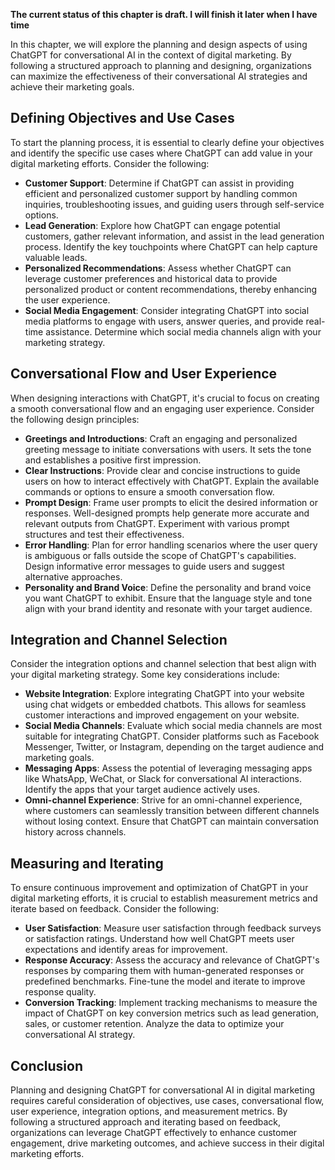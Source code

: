 **The current status of this chapter is draft. I will finish it later when I have time**

In this chapter, we will explore the planning and design aspects of using ChatGPT for conversational AI in the context of digital marketing. By following a structured approach to planning and designing, organizations can maximize the effectiveness of their conversational AI strategies and achieve their marketing goals.

Defining Objectives and Use Cases
---------------------------------

To start the planning process, it is essential to clearly define your objectives and identify the specific use cases where ChatGPT can add value in your digital marketing efforts. Consider the following:

* **Customer Support**: Determine if ChatGPT can assist in providing efficient and personalized customer support by handling common inquiries, troubleshooting issues, and guiding users through self-service options.
* **Lead Generation**: Explore how ChatGPT can engage potential customers, gather relevant information, and assist in the lead generation process. Identify the key touchpoints where ChatGPT can help capture valuable leads.
* **Personalized Recommendations**: Assess whether ChatGPT can leverage customer preferences and historical data to provide personalized product or content recommendations, thereby enhancing the user experience.
* **Social Media Engagement**: Consider integrating ChatGPT into social media platforms to engage with users, answer queries, and provide real-time assistance. Determine which social media channels align with your marketing strategy.

Conversational Flow and User Experience
---------------------------------------

When designing interactions with ChatGPT, it's crucial to focus on creating a smooth conversational flow and an engaging user experience. Consider the following design principles:

* **Greetings and Introductions**: Craft an engaging and personalized greeting message to initiate conversations with users. It sets the tone and establishes a positive first impression.
* **Clear Instructions**: Provide clear and concise instructions to guide users on how to interact effectively with ChatGPT. Explain the available commands or options to ensure a smooth conversation flow.
* **Prompt Design**: Frame user prompts to elicit the desired information or responses. Well-designed prompts help generate more accurate and relevant outputs from ChatGPT. Experiment with various prompt structures and test their effectiveness.
* **Error Handling**: Plan for error handling scenarios where the user query is ambiguous or falls outside the scope of ChatGPT's capabilities. Design informative error messages to guide users and suggest alternative approaches.
* **Personality and Brand Voice**: Define the personality and brand voice you want ChatGPT to exhibit. Ensure that the language style and tone align with your brand identity and resonate with your target audience.

Integration and Channel Selection
---------------------------------

Consider the integration options and channel selection that best align with your digital marketing strategy. Some key considerations include:

* **Website Integration**: Explore integrating ChatGPT into your website using chat widgets or embedded chatbots. This allows for seamless customer interactions and improved engagement on your website.
* **Social Media Channels**: Evaluate which social media channels are most suitable for integrating ChatGPT. Consider platforms such as Facebook Messenger, Twitter, or Instagram, depending on the target audience and marketing goals.
* **Messaging Apps**: Assess the potential of leveraging messaging apps like WhatsApp, WeChat, or Slack for conversational AI interactions. Identify the apps that your target audience actively uses.
* **Omni-channel Experience**: Strive for an omni-channel experience, where customers can seamlessly transition between different channels without losing context. Ensure that ChatGPT can maintain conversation history across channels.

Measuring and Iterating
-----------------------

To ensure continuous improvement and optimization of ChatGPT in your digital marketing efforts, it is crucial to establish measurement metrics and iterate based on feedback. Consider the following:

* **User Satisfaction**: Measure user satisfaction through feedback surveys or satisfaction ratings. Understand how well ChatGPT meets user expectations and identify areas for improvement.
* **Response Accuracy**: Assess the accuracy and relevance of ChatGPT's responses by comparing them with human-generated responses or predefined benchmarks. Fine-tune the model and iterate to improve response quality.
* **Conversion Tracking**: Implement tracking mechanisms to measure the impact of ChatGPT on key conversion metrics such as lead generation, sales, or customer retention. Analyze the data to optimize your conversational AI strategy.

Conclusion
----------

Planning and designing ChatGPT for conversational AI in digital marketing requires careful consideration of objectives, use cases, conversational flow, user experience, integration options, and measurement metrics. By following a structured approach and iterating based on feedback, organizations can leverage ChatGPT effectively to enhance customer engagement, drive marketing outcomes, and achieve success in their digital marketing efforts.
